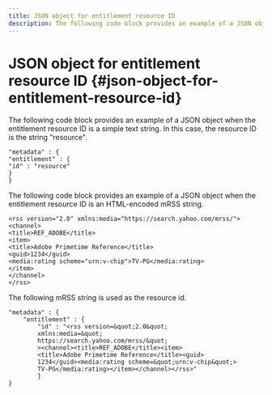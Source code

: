 ```yaml
---
title: JSON object for entitlement resource ID
description: The following code block provides an example of a JSON object when the entitlement resource ID is a simple text string.
---
```


# JSON object for entitlement resource ID {#json-object-for-entitlement-resource-id}

The following code block provides an example of a JSON object when the entitlement resource ID is a simple text string. In this case, the resource ID is the string "resource".

```
"metadata" : { 
"entitlement" : { 
"id" : "resource" 
} 
}
```

The following code block provides an example of a JSON object when the entitlement resource ID is an HTML-encoded mRSS string.

```
<rss version="2.0" xmlns:media="https://search.yahoo.com/mrss/"> 
<channel> 
<title>REF_ADOBE</title> 
<item> 
<title>Adobe Primetime Reference</title> 
<guid>1234</guid> 
<media:rating scheme="urn:v-chip">TV-PG</media:rating> 
</item> 
</channel> 
</rss>
```

The following mRSS string is used as the resource id.

```
"metadata" : { 
    "entitlement" : { 
        "id" : "<rss version=&quot;2.0&quot; 
        xmlns:media=&quot; 
        https://search.yahoo.com/mrss/&quot; 
        ><channel><title>REF_ADOBE</title><item> 
        <title>Adobe Primetime Reference</title><guid> 
        1234</guid><media:rating scheme=&quot;urn:v-chip&quot;> 
        TV-PG</media:rating></item></channel></rss>" 
        } 
} 

```
